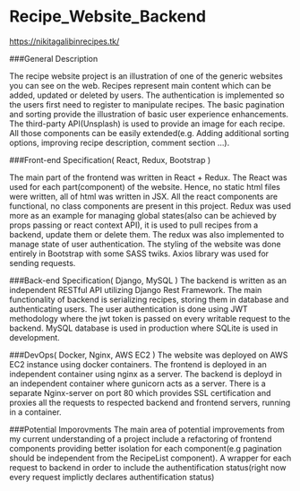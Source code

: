 # Recipe_Website_Backend

https://nikitagalibinrecipes.tk/

###General Description

The recipe website project is an illustration of one of the generic websites you can see on the web. Recipes represent main content which can be added, updated or deleted by users. The authentication is implemented so the users first need to register to manipulate recipes. The basic pagination and sorting provide the illustration of basic user experience enhancements. The third-party API(Unsplash) is used to provide an image for each recipe. All those components can be easily extended(e.g. Adding additional sorting options, improving recipe description, comment section …).

###Front-end Specification( React, Redux, Bootstrap )

The main part of the frontend was written in React + Redux. The React was used for each part(component) of the website. Hence, no static html files were written, all of html was written in JSX. All the react components are functional, no class components are present in this project. Redux was used more as an example for managing global states(also can be achieved by props passing or react context API), it is used to pull recipes from a backend, update them or delete them. The redux was also implemented to manage state of user authentication. The styling of the website was done entirely in Bootstrap with some SASS twiks. Axios library was used for sending requests.

###Back-end Specification( Django, MySQL )
The backend is written as an independent RESTful API utilizing Django Rest Framework. The main functionality of backend is serializing recipes, storing them in database and authenticating users. The user authentication is done using JWT methodology where the jwt token is passed on every writable request to the backend. MySQL database is used in production where SQLite is used in development.

###DevOps( Docker, Nginx, AWS EC2 )
The website was deployed on AWS EC2 instance using docker containers. The frontend is deployed in an independent container using nginx as a server. The backend is deployd in an independent container where gunicorn acts as a server. There is a separate Nginx-server on port 80 which provides SSL certification and proxies all the requests to respected backend and frontend servers, running in a container.

###Potential Imporovments
The main area of potential improvements from my current understanding of a project include a refactoring of frontend components providing better isolation for each component(e.g pagination should be independent from the RecipeList component). A wrapper for each request to backend in order to include the authentification status(right now every request implictly declares authentification status)
